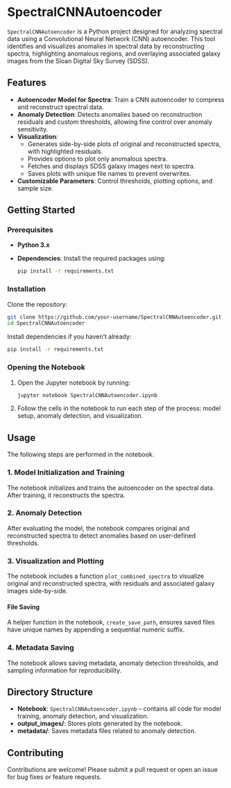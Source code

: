 # SpectralCNNAutoencoder

`SpectralCNNAutoencoder` is a Python project designed for analyzing spectral data using a Convolutional Neural Network (CNN) autoencoder. This tool identifies and visualizes anomalies in spectral data by reconstructing spectra, highlighting anomalous regions, and overlaying associated galaxy images from the Sloan Digital Sky Survey (SDSS).

## Features

- **Autoencoder Model for Spectra**: Train a CNN autoencoder to compress and reconstruct spectral data.
- **Anomaly Detection**: Detects anomalies based on reconstruction residuals and custom thresholds, allowing fine control over anomaly sensitivity.
- **Visualization**:
  - Generates side-by-side plots of original and reconstructed spectra, with highlighted residuals.
  - Provides options to plot only anomalous spectra.
  - Fetches and displays SDSS galaxy images next to spectra.
  - Saves plots with unique file names to prevent overwrites.
- **Customizable Parameters**: Control thresholds, plotting options, and sample size.

## Getting Started

### Prerequisites

- **Python 3.x**
- **Dependencies**: Install the required packages using:
  
  ```bash
  pip install -r requirements.txt
  ```

### Installation

Clone the repository:

```bash
git clone https://github.com/your-username/SpectralCNNAutoencoder.git
cd SpectralCNNAutoencoder
```

Install dependencies if you haven’t already:

```bash
pip install -r requirements.txt
```

### Opening the Notebook

1. Open the Jupyter notebook by running:

   ```bash
   jupyter notebook SpectralCNNAutoencoder.ipynb
   ```

2. Follow the cells in the notebook to run each step of the process: model setup, anomaly detection, and visualization.

## Usage

The following steps are performed in the notebook.

### 1. Model Initialization and Training

The notebook initializes and trains the autoencoder on the spectral data. After training, it reconstructs the spectra.

### 2. Anomaly Detection

After evaluating the model, the notebook compares original and reconstructed spectra to detect anomalies based on user-defined thresholds.

### 3. Visualization and Plotting

The notebook includes a function `plot_combined_spectra` to visualize original and reconstructed spectra, with residuals and associated galaxy images side-by-side.

#### File Saving

A helper function in the notebook, `create_save_path`, ensures saved files have unique names by appending a sequential numeric suffix.

### 4. Metadata Saving

The notebook allows saving metadata, anomaly detection thresholds, and sampling information for reproducibility.

## Directory Structure

- **Notebook**: `SpectralCNNAutoencoder.ipynb` – contains all code for model training, anomaly detection, and visualization.
- **output_images/**: Stores plots generated by the notebook.
- **metadata/**: Saves metadata files related to anomaly detection.

## Contributing

Contributions are welcome! Please submit a pull request or open an issue for bug fixes or feature requests.
